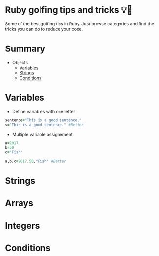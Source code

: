 # Ruby golfing tips and tricks 💡🌟
Some of the best golfing tips in Ruby.
Just browse categories and find the tricks you can do to reduce your code.

# Summary
* Objects
  * [Variables](#Variables)
  * [Strings](#Strings)
  * [Conditions](#Conditions)

# Variables
- Define variables with one letter
```ruby
sentence="This is a good sentence."
s="This is a good sentence." #Better
```

- Multiple variable assignement
```ruby
a=2017
b=50         
c="Fish"

a,b,c=2017,50,"Fish" #Better
```

# Strings

# Arrays

# Integers

# Conditions
